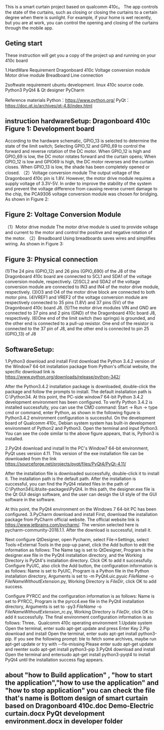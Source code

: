 This is a smart curtain project based on qualcomm 410c。 The app controls the state of the curtains, such as closing or closing the curtains to a certain degree when there is sunlight. For example, if your home is wet recently, but you are at work, you can control the opening and closing of the curtains through the mobile app.

Geting start
-------
These instruction will get you a copy of the project up and running on your 410c board

1.HardWare Requirement Dragonboard 410c Voltage conversion module Motor drive module Breadboard Line connection

2softwate requirement ubuntu development. linux 410c source code. Python3 PyQt4 & Qt designer PyCharm

Reference materials Python：https://www.python.org/ PyQt：https://doc.qt.io/archives/qt-4.8/index.html

instruction hardwareSetup: 
Dragonboard 410c
Figure 1: Development board
-----
According to the hardware schematic, GPIO_13 is selected to determine the state of the limit switch; Selecting GPIO_12 and GPI0_69 to control the forward and reverse rotation of the DC motor. When GPIO_12 is high and GPIO_69 is low, the DC motor rotates forward and the curtain opens; When GPIO_12 is low and GPIO69 is high, the DC motor reverses and the curtain closes. When GPIO_13 is low, the shade has been completely opened or closed.
（2）Voltage conversion module The output voltage of the Dragonboard 410c pin is 1.8V. However, the motor drive module requires a supply voltage of 3.3V-5V. In order to improve the stability of the system and prevent the voltage difference from causing reverse current damage to the chip, the PCA9306 voltage conversion module was chosen for bridging. As shown in Figure 2:

Figure 2: Voltage Conversion Module
-------
（1）Motor drive module The motor drive module is used to provide voltage and current to the motor and control the positive and negative rotation of the motor. （2）Breadboard Using breadboards saves wires and simplifies wiring. As shown in Figure 3:

Figure 3: Physical connection 
-------
(1)The 24 pins (GPIO_12) and 26 pins (GPIO_690) of the J8 of the Dragonboard 410c board are connected to SCL1 and SDA1 of the voltage conversion module, respectively. (2)SCL2 and SDA2 of the voltage conversion module are connected to IN3 and IN4 of the motor drive module, respectively. (3)O3 and O4 of the motor drive block are connected to both motor pins. (4)VREF1 and VREF2 of the voltage conversion module are respectively connected to 35 pins (1.8V) and 37 pins (5V) of the Dragonboard 410c board J8. (5)The motor drive modules VIN and GND are connected to 37 pins and 2 pins (GND) of the Dragonboard 410c board J8, respectively. (6)One end of the limit switch (two springs) is grounded, and the other end is connected to a pull-up resistor. One end of the resistor is connected to the 37 pin of J8, and the other end is connected to pin 25 (GPIO_13) of J8

SoftwareSetup:
-----
1.Python3 download and install First download the Python 3.4.2 version of the Window7 64-bit installation package from Python's official website, the specific download link is https://www.python.org/downloads/release/python-342/

After the Python3.4.2 installation package is downloaded, double-click the package and follow the prompts to install. The default installation path is C:\Python34. At this point, the PC-side window7 64-bit Python 3.4.2 development environment has been configured. To verify Python 3.4.2 is installed successfully, you can use the CMD command: Start -> Run -> type cmd or command, enter Python, as shown in the following figure is Python3.4.2 environment configuration is successful. On the development board of Qualcomm 410c, Debian system system has built-in development environment of Python2 and Python3. Open the terminal and input Python3. You can see the code similar to the above figure appears, that is, Python3 is installed.

2.PyQt4 download and install In the PC's Window7 64-bit environment, PyQt uses version 4.11. This version of the exe installation file can be downloaded from the link https://sourceforge.net/projects/pyqt/files/PyQt4/PyQt-4.11/

After the installation file is downloaded successfully, double-click it to install it. The installation path is the default path. After the installation is successful, you can find the PyQt4 related files in the path of C:\Python34\Lib\site-packages\PyQt4. In this path, the designer.exe file is the Qt GUI design software, and the user can design the UI style of the GUI software in the software.

At this point, the PyQt4 environment on the Windows 7 64-bit PC has been configured. 3.PyCharm download and install First, download the installation package from PyCharm official website. The official website link is https://www.jetbrains.com/pycharm/. The version selected here is pycharm-community-2018.1.1. After the download is successful, install it.

Next configure QtDesigner, open Pycharm, select File->Settings, select Tools->External Tools in the pop-up panel, click the Add button to edit the information as follows: The Name tag is set to QtDesigner, Program is the designer.exe file in the PyQt4 installation directory, and the Working Directory is PyQt4's installation directory. Click OK to add it successfully. Configure PyUIC, also click the Add button, the configuration information is as follows: Name is set to PyUIC, Program is a Python file in the Python installation directory, Arguments is set to -m PyQt4.uic.pyuic $FileName$ -o $FileNameWithoutExtension$.py, Working Directory is $FileDir$, click OK to add success.

Configure PYRCC and the configuration information is as follows: Name is set to PYRCC, Program is the pyrcc4.exe file in the PyQt4 installation directory, Arguments is set to -py3 $FileName$ -o $FileNameWithoutExtension$_rc.py, Working Directory is $FileDir$, click OK to add it successfully. The final environment configuration information is as follows: Three、Qualcomm 410c operating environment 1.Update system Open the terminal, enter sudo apt-get update and press Enter Key 2.Pip download and install Open the terminal, enter sudo apt-get install python3-pip. If you see the following prompt: ble to fetch some archives, maybe run apt-get update or try with --fix-missing Please enter sudo apt-get update and reenter sudo apt-get install python3-pip 3.PyQt4 download and install Open the terminal and entersudo apt-get install python3-pyqt4 to install PyQt4 until the installation success flag appears.

about "how to Build application" , "how to start the application","how to use the application" and "how to stop application" you can check the file that's name is Bottom design of smart curtain based on Dragonboard 410c.doc Demo-Electric curtain.docx PyQt development environment.docx in developer folder
----------
